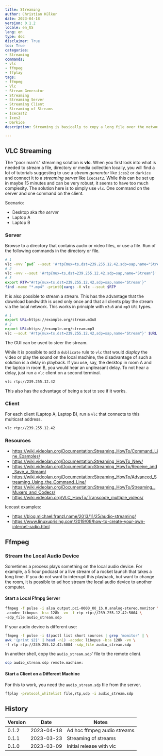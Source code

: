 ```yaml
---
title: Streaming
author: Christian Külker
date: 2023-04-18
version: 0.1.2
locale: en_US
lang: en
type: doc
disclaimer: True
toc: True
categories:
- Streaming
commands:
- vlc
- ffmpeg
- ffplay
tags:
- ffmpeg
- Vlc
- Stream Generator
- Streaming
- Streaming Server
- Streaming Client
- Streaming of Streams
- Icecast2
- Ices2
- Darkice
description: Streaming is basically to copy a long file over the network.

---
```


## VLC Streaming

The "poor man's" streaming solution is __vlc__. When you first look into what
is needed to stream a file, directory or media collection locally, you will
find a lot of tutorials suggesting to use a _stream generator_ like `ices2` or
`darkice` and connect it to a _streaming server_ like `icecast2`. While this
can be set up in maybe 15 minutes and can be very robust, it seems to have too
much complexity. The solution here is to simply use `vlc`. One command on the
server and one command on the client.

Scenario:

- Desktop aka _the server_
- Laptop A
- Laptop B

### Server

Browse to a directory that contains audio or video files, or use a file. Run
of the following commands in the directory or file.

```bash
# 1
vlc -vvv `pwd` --sout '#rtp{mux=ts,dst=239.255.12.42,sdp=sap,name="Stream"}'
# 2
vlc -vvv --sout '#rtp{mux=ts,dst=239.255.12.42,sdp=sap,name="Stream"}' .
# 3
export RTP="#rtp{mux=ts,dst=239.255.12.42,sdp=sap,name='Stream'}"
find -name "*.mp4" -print0|xargs -0 vlc --sout $RTP
```

It is also possible to stream a stream. This has the advantage that the
download bandwidth is used only once and that all clients play the stream via
the local network. This works in principle with `m3u8` and `mp3` `URL` types.

```bash
# 1
export URL=https://example.org/stream.m3u8
# 2
export URL=https://example.org/stream.mp3
vlc --sout '#rtp{mux=ts,dst=239.255.12.42,sdp=sap,name="Stream"}' $URL
```

The GUI can be used to steer the stream.

While it is possible to add a `dublicate` rule to `vlc` that would _display_
the video or play the sound on the local machine, the disadvantage of such a
solution is a delay in playback. If you use, say, the desktop in room A and the
laptop in room B, you would hear an unpleasant delay. To not hear a delay, just
run a `vlc` client on a second terminal.

```bash
vlc rtp://239.255.12.42
```

This also has the advantage of being a test to see if it works.

### Client

For each client (Laptop A, Laptop B), run a `vlc` that connects to this
multicast address.

```bash
vlc rtp://239.255.12.42
```

### Resources

- <https://wiki.videolan.org/Documentation:Streaming_HowTo/Command_Line_Examples/>
- <https://wiki.videolan.org/Documentation:Streaming_HowTo_New/>
- <https://wiki.videolan.org/Documentation:Streaming_HowTo/Receive_and_Save_a_Stream/>
- <https://wiki.videolan.org/Documentation:Streaming_HowTo/Advanced_Streaming_Using_the_Command_Line/>
- <https://wiki.videolan.org/Documentation:Streaming_HowTo/Streaming,_Muxers_and_Codecs/>
- <https://wiki.videolan.org/VLC_HowTo/Transcode_multiple_videos/>

Icecast examples:

- <https://blog.michael.franzl.name/2013/11/25/audio-streaming/>
- <https://www.linuxuprising.com/2019/09/how-to-create-your-own-internet-radio.html>

## Ffmpeg

### Stream the Local Audio Device

Sometimes a process plays something on the local audio device. For example, a 5
hour podcast or a live stream of a rocket launch that takes a long time.  If
you do not want to interrupt this playback, but want to change the room, it is
possible to ad hoc stream the local audio device to another computer.

#### Start a Local Ffmpg Server

```bash
ffmpeg -f pulse -i alsa_output.pci-0000_00_1b.0.analog-stereo.monitor \
-acodec libopus -b:a 128k -vn -f rtp rtp://239.255.12.42:5004 \
-sdp_file audio_stream.sdp
```

If your audio device is different use:

```bash
ffmpeg -f pulse -i $(pactl list short sources | grep 'monitor' | \
awk '{print $2}' | head -n1) -acodec libopus -b:a 128k -vn \
-f rtp rtp://239.255.12.42:5004 -sdp_file audio_stream.sdp
```

In another shell, copy the `audio_stream.sdp`' file to the remote client.

```bash
scp audio_stream.sdp remote.machine:
```

#### Start a Client on a Different Machine

For this to work, you need the `audio_stream.sdp` file from the server.

```bash
ffplay -protocol_whitelist file,rtp,udp -i audio_stream.sdp
```

## History

| Version | Date       | Notes                                                |
| ------- | ---------- | ---------------------------------------------------- |
| 0.1.2   | 2023-04-18 | Ad hoc ffmpeg audio streams                          |
| 0.1.1   | 2023-03-23 | Streaming of streams                                 |
| 0.1.0   | 2023-03-09 | Initial release with vlc                             |

